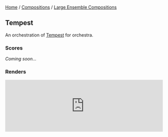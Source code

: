 [Home](/) / [Compositions](/compositions) / [Large Ensemble Compositions](/compositions/large-ensemble)

## Tempest

An orchestration of [Tempest](/solo/2008/tempest) for orchestra.

### Scores

*Coming soon...*

### Renders

<iframe width="100%" height="166" scrolling="no" frameborder="no" src="https://w.soundcloud.com/player/?url=https%3A//api.soundcloud.com/tracks/307279144&amp;color=ff5500&amp;auto_play=false&amp;hide_related=false&amp;show_comments=true&amp;show_user=true&amp;show_reposts=false"></iframe>
